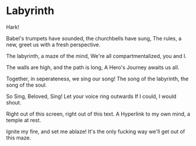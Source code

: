 # Labyrinth

Hark!

Babel's trumpets have sounded, the churchbells have sung,
The rules, a new, greet us with a fresh perspective.

The labyrinth, a maze of the mind,
We're all compartmentalized, you and I.

The walls are high, and the path is long,
A Hero's Journey awaits us all.

Together, in seperateness, we sing our song!
The song of the labyrinth, the song of the soul.

So Sing, Beloved, Sing! Let your voice ring outwards
If I could, I would shout.

Right out of this screen, right out of this text.
A Hyperlink to my own mind, a temple at rest.

Ignite my fire, and set me ablaze!
It's the only fucking way we'll get out of this maze.
